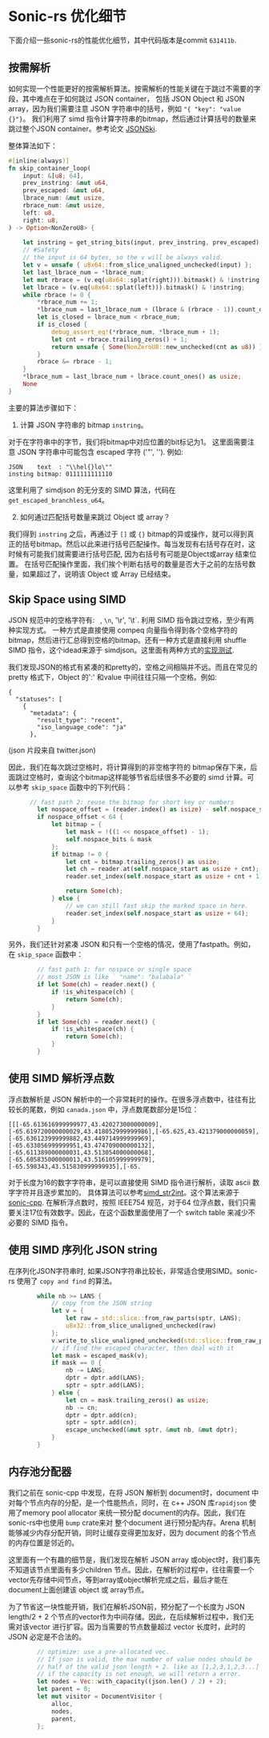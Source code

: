 # Sonic-rs 优化细节

下面介绍一些sonic-rs的性能优化细节，其中代码版本是commit `631411b`. 

## 按需解析

如何实现一个性能更好的按需解析算法。按需解析的性能关键在于跳过不需要的字段，其中难点在于如何跳过 JSON container， 包括 JSON Object 和 JSON array，因为我们需要注意 JSON 字符串中的括号，例如 `"{ "key": "value {}"}`。 我们利用了 simd 指令计算字符串的bitmap，然后通过计算括号的数量来跳过整个JSON container。参考论文 [JSONSki](https://dl.acm.org/doi/10.1145/3503222.3507719).

整体算法如下：

```rs
#[inline(always)]
fn skip_container_loop(
    input: &[u8; 64],
    prev_instring: &mut u64,
    prev_escaped: &mut u64,
    lbrace_num: &mut usize,
    rbrace_num: &mut usize,
    left: u8,
    right: u8,
) -> Option<NonZeroU8> {
    
    let instring = get_string_bits(input, prev_instring, prev_escaped);
    // #Safety
    // the input is 64 bytes, so the v will be always valid.
    let v = unsafe { u8x64::from_slice_unaligned_unchecked(input) };
    let last_lbrace_num = *lbrace_num;
    let mut rbrace = (v.eq(u8x64::splat(right))).bitmask() & !instring;
    let lbrace = (v.eq(u8x64::splat(left))).bitmask() & !instring;
    while rbrace != 0 {
        *rbrace_num += 1;
        *lbrace_num = last_lbrace_num + (lbrace & (rbrace - 1)).count_ones() as usize;
        let is_closed = lbrace_num < rbrace_num;
        if is_closed {
            debug_assert_eq!(*rbrace_num, *lbrace_num + 1);
            let cnt = rbrace.trailing_zeros() + 1;
            return unsafe { Some(NonZeroU8::new_unchecked(cnt as u8)) };
        }
        rbrace &= rbrace - 1;
    }
    *lbrace_num = last_lbrace_num + lbrace.count_ones() as usize;
    None
}
```

主要的算法步骤如下：
1. 计算 JSON 字符串的 bitmap `instring`。

对于在字符串中的字节，我们将bitmap中对应位置的bit标记为1。 这里面需要注意 JSON 字符串中可能包含 escaped 字符 ('"', '\'). 例如:
```
JSON    text  : "\\hel{}lo\""
insting bitmap: 0111111111110 
```

这里利用了 simdjson 的无分支的 SIMD 算法，代码在 `get_escaped_branchless_u64`。

2. 如何通过匹配括号数量来跳过 Object 或 array？

我们得到 `instring` 之后，再通过于 `[]` 或 `{}` bitmap的异或操作，就可以得到真正的括号bitmap。然后以此来进行括号匹配操作。每当发现有右括号存在时，这时候有可能我们就需要进行括号匹配, 因为右括号有可能是Object或array 结束位置。
在括号匹配操作里面，我们挨个判断右括号的数量是否大于之前的左括号数量，如果超过了，说明该 Object 或 Array 已经结束。

## Skip Space using SIMD

JSON 规范中的空格字符有: ` `, `\n`, '\r', '\t`. 利用 SIMD 指令跳过空格，至少有两种实现方式。
一种方式是直接使用 compeq 向量指令得到各个空格字符的 bitmap，然后进行汇总得到空格的bitmap。还有一种方式是直接利用 shuffle SIMD 指令，这个idead来源于 simdjson。这里面有两种方式的[实现测试](https://github.com/liuq19/simdstr/blob/main/examples/shuffle/bm_shuffle.cpp).

我们发现JSON的格式有紧凑的和pretty的，空格之间相隔并不远。而且在常见的 pretty 格式下，Object 的':' 和value 中间往往只隔一个空格。例如:
```
{
  "statuses": [
    {
      "metadata": {
        "result_type": "recent",
        "iso_language_code": "ja"
      },
```
(json 片段来自 twitter.json)

因此，我们在每次跳过空格时，将计算得到的非空格字符的 bitmap保存下来，后面跳过空格时，查询这个bitmap这样能够节省后续很多不必要的 simd 计算。可以参考 `skip_space` 函数中的下列代码：
```rs
      // fast path 2: reuse the bitmap for short key or numbers
        let nospace_offset = (reader.index() as isize) - self.nospace_start;
        if nospace_offset < 64 {
            let bitmap = {
                let mask = !((1 << nospace_offset) - 1);
                self.nospace_bits & mask
            };
            if bitmap != 0 {
                let cnt = bitmap.trailing_zeros() as usize;
                let ch = reader.at(self.nospace_start as usize + cnt);
                reader.set_index(self.nospace_start as usize + cnt + 1);

                return Some(ch);
            } else {
                // we can still fast skip the marked space in here.
                reader.set_index(self.nospace_start as usize + 64);
            }
        }
```

另外，我们还针对紧凑 JSON 和只有一个空格的情况，使用了fastpath。例如， 在 `skip_space` 函数中：
```rs
        // fast path 1: for nospace or single space
        // most JSON is like ` "name": "balabala" `
        if let Some(ch) = reader.next() {
            if !is_whitespace(ch) {
                return Some(ch);
            }
        }
        if let Some(ch) = reader.next() {
            if !is_whitespace(ch) {
                return Some(ch);
            }
        }
```

## 使用 SIMD 解析浮点数

浮点数解析是 JSON 解析中的一个非常耗时的操作。在很多浮点数中，往往有比较长的尾数，例如 `canada.json` 中，浮点数尾数部分是15位：
```
[[[-65.613616999999977,43.420273000000009],[-65.619720000000029,43.418052999999986],[-65.625,43.421379000000059],[-65.636123999999882,43.449714999999969],[-65.633056999999951,43.474709000000132],[-65.611389000000031,43.513054000000068],[-65.605835000000013,43.516105999999979],[-65.598343,43.515830999999935],[-65.
```


对于长度为16的数字字符串，是可以直接使用 SIMD 指令进行解析，读取 ascii 数字字符并且逐步累加的。 具体算法可以参考[simd_str2int](https://github.com/cloudwego/sonic-rs/blob/main/src/util/arch/x86_64.rs#L115)。这个算法来源于 [sonic-cpp](https://github.com/bytedance/sonic-cpp/blob/master/include/sonic/internal/arch/sse/str2int.h). 在解析浮点数时，按照 IEEE754 规范，对于64 位浮点数，我们只需要关注17位有效数字。因此，在这个函数里面使用了一个 switch table 来减少不必要的 SIMD 指令。


## 使用 SIMD 序列化 JSON string

在序列化JSON字符串时, 如果JSON字符串比较长，非常适合使用SIMD。sonic-rs 使用了 `copy and find` 的算法。

```rs
        while nb >= LANS {
            // copy from the JSON string
            let v = {
                let raw = std::slice::from_raw_parts(sptr, LANS);
                u8x32::from_slice_unaligned_unchecked(raw)
            };
            v.write_to_slice_unaligned_unchecked(std::slice::from_raw_parts_mut(dptr, LANS));
            // if find the escaped character, then deal with it
            let mask = escaped_mask(v);
            if mask == 0 {
                nb -= LANS;
                dptr = dptr.add(LANS);
                sptr = sptr.add(LANS);
            } else {
                let cn = mask.trailing_zeros() as usize;
                nb -= cn;
                dptr = dptr.add(cn);
                sptr = sptr.add(cn);
                escape_unchecked(&mut sptr, &mut nb, &mut dptr);
            }
        }
```

## 内存池分配器

我们之前在 sonic-cpp 中发现，在将 JSON 解析到 document时，document 中对每个节点内存的分配，是一个性能热点，同时，在 c++ JSON 库`rapidjson` 使用了memory pool allocator 来统一预分配 document的内存。因此，我们在sonic-rs中也使用 `bump` crate来对 整个document 进行预分配内存。Arena 机制能够减少内存分配开销，同时让缓存变得更加友好，因为 document 的各个节点的内存位置是邻近的。

这里面有一个有趣的细节是，我们发现在解析 JSON array 或object时，我们事先不知道该节点里面有多少children 节点。因此，在解析的过程中，往往需要一个vector先存储中间节点，等到array或object解析完成之后，最后才能在document上面创建该 object 或 array节点。

 为了节省这一块性能开销，我们在解析JSON前，预分配了一个长度为 JSON length/2 + 2 个节点的vector作为中间存储。因此，在后续解析过程中，我们无需对该vector 进行扩容。因为当需要的节点数量超过 vector 长度时，此时的 JSON 必定是不合法的。

```rs
        // optimize: use a pre-allocated vec.
        // If json is valid, the max number of value nodes should be
        // half of the valid json length + 2. like as [1,2,3,1,2,3...]
        // if the capacity is not enough, we will return a error.
        let nodes = Vec::with_capacity((json.len() / 2) + 2);
        let parent = 0;
        let mut visitor = DocumentVisitor {
            alloc,
            nodes,
            parent,
        };
```

